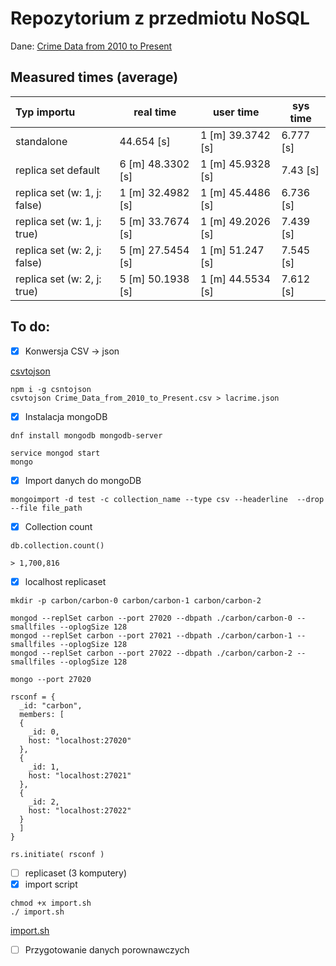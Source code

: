 # Repozytorium z przedmiotu NoSQL

Dane: [Crime Data from 2010 to Present](https://catalog.data.gov/dataset/crime-data-from-2010-to-present)

## Measured times (average)
| Typ importu                   | real time         | user time         | sys time  |
| :---                          | ---               | ---               | ---       |
| standalone                    | 44.654 [s]        | 1 [m] 39.3742 [s] | 6.777 [s] |
| replica set default           | 6 [m] 48.3302 [s] | 1 [m] 45.9328 [s] | 7.43  [s] | 
| replica set (w: 1, j: false)  | 1 [m] 32.4982 [s] | 1 [m] 45.4486 [s] | 6.736 [s] |
| replica set (w: 1, j: true)   | 5 [m] 33.7674 [s] | 1 [m] 49.2026 [s] | 7.439 [s] |
| replica set (w: 2, j: false)  | 5 [m] 27.5454 [s] | 1 [m] 51.247  [s] | 7.545 [s] |
| replica set (w: 2, j: true)   | 5 [m] 50.1938 [s] | 1 [m] 44.5534 [s] | 7.612 [s] |


## To do: 

- [x] Konwersja CSV -> json

[csvtojson](https://www.npmjs.com/package/csvtojson)
```
npm i -g csntojson
csvtojson Crime_Data_from_2010_to_Present.csv > lacrime.json
```
- [x] Instalacja mongoDB
```
dnf install mongodb mongodb-server
```
```
service mongod start
mongo
```
- [x] Import danych do mongoDB
```
mongoimport -d test -c collection_name --type csv --headerline  --drop --file file_path
```
- [x] Collection count
```
db.collection.count()
```
```
> 1,700,816 
```
- [x] localhost replicaset
```
mkdir -p carbon/carbon-0 carbon/carbon-1 carbon/carbon-2
```
```
mongod --replSet carbon --port 27020 --dbpath ./carbon/carbon-0 --smallfiles --oplogSize 128
mongod --replSet carbon --port 27021 --dbpath ./carbon/carbon-1 --smallfiles --oplogSize 128
mongod --replSet carbon --port 27022 --dbpath ./carbon/carbon-2 --smallfiles --oplogSize 128
```
```
mongo --port 27020

rsconf = {
  _id: "carbon",
  members: [
  {
    _id: 0,
    host: "localhost:27020"
  },
  {
    _id: 1,
    host: "localhost:27021"
  },
  {
    _id: 2,
    host: "localhost:27022"
  }
  ]
}

rs.initiate( rsconf )
```
- [ ] replicaset (3 komputery)
- [x] import script
```
chmod +x import.sh
./ import.sh
```
[import.sh](https://github.com/nosql/app-cli-lozovsky/blob/master/import.sh)

- [ ] Przygotowanie danych porownawczych
